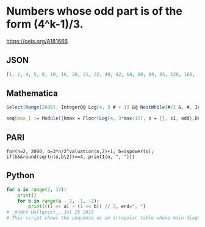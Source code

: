 # Numbers whose odd part is of the form \(4^k\-1\)/3\.
https://oeis.org/A181666
## JSON
```JSON
[1, 2, 4, 5, 8, 10, 16, 20, 21, 32, 40, 42, 64, 80, 84, 85, 128, 160, 168, 170, 256, 320, 336, 340, 341, 512, 640, 672, 680, 682, 1024, 1280, 1344, 1360, 1364, 1365, 2048, 2560, 2688, 2720, 2728, 2730, 4096, 5120, 5376, 5440, 5456, 5460, 5461, 8192, 10240]
```
## Mathematica
```Mathematica
Select[Range[2600], IntegerQ@ Log[4, 3 # + 1] &@ NestWhile[#/2 &, #, IntegerQ[#/2] &] &] (* _Michael De Vlieger_, May 12 2017 *)
```
```Mathematica
seq[max_] := Module[{kmax = Floor[Log[4, 3*max+1]], s = {}, s1, odd},Do[odd = (4^k-1)/3; s1 = 2^Range[0, Floor[Log2[max/odd]]] * odd; s = Join[s, s1], {k, 1, kmax}]; Union[s]]; seq[10240] (* _Amiram Eldar_, Aug 31 2024 *)
```
## PARI
```PARI
for(n=2, 2000, o=3*n/2^valuation(n,2)+1; b=ispower(o); if(b&&round(sqrtn(o,b\2))==4, print1(n, ", ")))
```
## Python
```Python
for a in range(2, 17):
    print()
    for b in range(a - 2, -1, -2):
        print(((1 << a) - (1 << b)) // 3, end=", ")
# _André Hallqvist_, Jul 25 2019
# This script shows the sequence as an irregular table whose main diagonal is A000975, called the "Lichtenberg sequence" by _Andreas M. Hinz_. - _Peter Luschny_, Jul 10 2022
```
